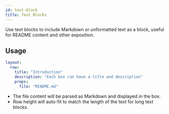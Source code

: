 ```yaml
---
id: text-block
title: Text Blocks
---
```


Use text blocks to include Markdown or unformatted text as a block, useful for README content and other exposition.

## Usage

```yaml
layout:
  row:
    title: "Introduction"
    description: "Each box can have a title and description"
    props:
      file: "README.md"
```

- The file content will be parsed as Markdown and displayed in the box.
- Row height will auto-fit to match the length of the text for long text blocks.
